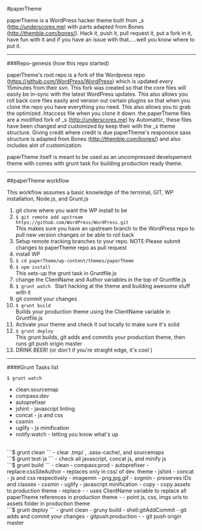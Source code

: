 #paperTheme

paperTheme is a WordPress hacker theme built from  _s (http://underscores.me) with parts adapted from Bones (http://themble.com/bones/). Hack it, push it, pull request it, put a fork in it, have fun with it and if you have an issue with that.....well you know where to put it.
<hr>
###Repo-genesis (how this repo started)

paperTheme's root repo is a fork of the Wordpress repo (https://github.com/WordPress/WordPress) which is updated every 15minutes from their svn. This fork was created so that the core files will easily be in-sync with the latest WordPress updates. This also allows you roll back core files easily 
and version out certain plugins so that when you clone the repo you have everything you need. This also allows you to grab the optimized .htaccess file when you clone it down. 
the paperTheme files are a modified fork of _s (http://underscores.me) by Automattic, these files have been changed and customized by keep their with the _s theme structure. Giving credit where credit is due paperTheme's responsice sass structure is adapted from Bones (http://themble.com/bones/) 
and also includes alot of customization.

paperTheme itself is meant to be used as an uncompressed developement theme with comes with grunt task for building production ready theme. 

<hr>
##paperTheme workflow

This workflow assumes a basic knowledge of the terminal, GIT, WP installation, Node.js, and Grunt.js 

1. git clone where you want the WP install to be 
2. ```$ git remote add upstream https://github.com/WordPress/WordPress.git ```<br>
   This makes sure you have an upstream branch to the WordPress repo to pull new version changes or be able to roll back 
3. Setup remote tracking branches to your repo. NOTE:Please submit changes to paperTheme repo as pull request   
4. install WP
5. ```$ cd paperTheme/wp-content/themes/paperTheme```<br>
6. ```$ npm install``` <br>
   This sets-up the grunt task in Gruntfile.js 
7. change the ClientName and Author variables in the top of Gruntfile.js 
8. ```$ grunt watch ``` 
  Start hacking at the theme and building awesome stuff with it
9. git commit your changes 
10. ```$ grunt build ``` <br>
   Builds your production theme using the ClientName variable in Gruntfile.js
11. Activate your theme and check it out locally to make sure it's solid
13. ```$ grunt deploy ``` <br>
    This grunt builds, git adds and commits your production theme, then runs git push origin master
14. DRINK BEER! (or don't if you're straight edge, it's cool )


<hr>

####Grunt Tasks list    

 ```$ grunt watch ```
- clean:sourcemap
- compass:dev
- autoprefixer
- jshint - javascript linting
- concat - js and css
- cssmin
- uglify - js minification
- notify:watch - letting you know what's up 
 
<br>
```$ grunt clean ```  
- clear .tmp/ , .sass-cache/, and sourcemaps

<br>
```$ grunt test-js ```  
- check all javascript, concat js, and minify js 


<br>
```$ grunt build ``` 
- clean
- compass:prod
- autoprefixer
- replace:cssSiteAuthor - replaces only in css/ of dev. theme
- jshint
- concat - js and css respectively 
- imagemin - png,jpg,gif
- svgmin - preserves IDs and classes
- cssmin
- uglify - javascript minification
- copy - copy assets to production theme
- replace 
- - uses ClientName variable to replace all paperTheme references in production theme
- - point js, css, imgs urls to assets folder in production theme



<br>
```$ grunt deploy ``` 
- grunt clean
- gruny build 
- shell:gitAddCommit - git adds and commit your changes 
- gitpush:production
- - git push origin master
